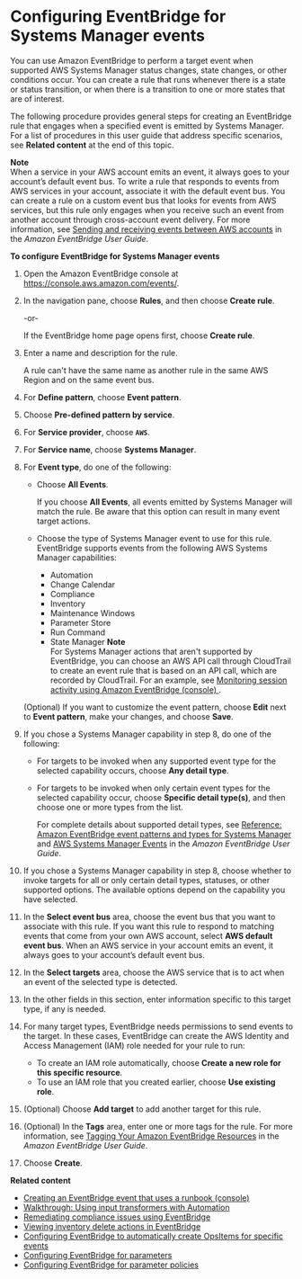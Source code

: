 # Configuring EventBridge for Systems Manager events<a name="monitoring-systems-manager-events"></a>

You can use Amazon EventBridge to perform a target event when supported AWS Systems Manager status changes, state changes, or other conditions occur\. You can create a rule that runs whenever there is a state or status transition, or when there is a transition to one or more states that are of interest\. 

The following procedure provides general steps for creating an EventBridge rule that engages when a specified event is emitted by Systems Manager\. For a list of procedures in this user guide that address specific scenarios, see **Related content** at the end of this topic\.

**Note**  
When a service in your AWS account emits an event, it always goes to your account’s default event bus\. To write a rule that responds to events from AWS services in your account, associate it with the default event bus\. You can create a rule on a custom event bus that looks for events from AWS services, but this rule only engages when you receive such an event from another account through cross\-account event delivery\. For more information, see [Sending and receiving events between AWS accounts](https://docs.aws.amazon.com/eventbridge/latest/userguide/eventbridge-cross-account-event-delivery.html) in the *Amazon EventBridge User Guide*\.

**To configure EventBridge for Systems Manager events**

1. Open the Amazon EventBridge console at [https://console\.aws\.amazon\.com/events/](https://console.aws.amazon.com/events/)\.

1. In the navigation pane, choose **Rules**, and then choose **Create rule**\.

   \-or\-

   If the EventBridge home page opens first, choose **Create rule**\.

1. Enter a name and description for the rule\.

   A rule can't have the same name as another rule in the same AWS Region and on the same event bus\.

1. For **Define pattern**, choose **Event pattern**\.

1. Choose **Pre\-defined pattern by service**\.

1. For **Service provider**, choose **`AWS`**\.

1. For **Service name**, choose **Systems Manager**\.

1. For **Event type**, do one of the following: 
   + Choose **All Events**\. 

     If you choose **All Events**, all events emitted by Systems Manager will match the rule\. Be aware that this option can result in many event target actions\.
   + Choose the type of Systems Manager event to use for this rule\. EventBridge supports events from the following AWS Systems Manager capabilities: 
     + Automation
     + Change Calendar
     + Compliance
     + Inventory
     + Maintenance Windows
     + Parameter Store
     + Run Command
     + State Manager
**Note**  
For Systems Manager actions that aren't supported by EventBridge, you can choose an AWS API call through CloudTrail to create an event rule that is based on an API call, which are recorded by CloudTrail\. For an example, see [Monitoring session activity using Amazon EventBridge \(console\) ](session-manager-auditing.md#session-manager-auditing-eventbridge-events)\. 

   \(Optional\) If you want to customize the event pattern, choose **Edit** next to **Event pattern**, make your changes, and choose **Save**\.

1. If you chose a Systems Manager capability in step 8, do one of the following:
   + For targets to be invoked when any supported event type for the selected capability occurs, choose **Any detail type**\.
   + For targets to be invoked when only certain event types for the selected capability occur, choose **Specific detail type\(s\)**, and then choose one or more types from the list\.

     For complete details about supported detail types, see [Reference: Amazon EventBridge event patterns and types for Systems Manager](reference-eventbridge-events.md) and [AWS Systems Manager Events](https://docs.aws.amazon.com/eventbridge/latest/userguide/event-types.html#ssm-event-types) in the *Amazon EventBridge User Guide*\.

1. If you chose a Systems Manager capability in step 8, choose whether to invoke targets for all or only certain detail types, statuses, or other supported options\. The available options depend on the capability you have selected\.

1. In the **Select event bus** area, choose the event bus that you want to associate with this rule\. If you want this rule to respond to matching events that come from your own AWS account, select **AWS default event bus**\. When an AWS service in your account emits an event, it always goes to your account’s default event bus\. 

1. In the **Select targets** area, choose the AWS service that is to act when an event of the selected type is detected\.

1. In the other fields in this section, enter information specific to this target type, if any is needed\. 

1. For many target types, EventBridge needs permissions to send events to the target\. In these cases, EventBridge can create the AWS Identity and Access Management \(IAM\) role needed for your rule to run: 
   + To create an IAM role automatically, choose **Create a new role for this specific resource**\.
   + To use an IAM role that you created earlier, choose **Use existing role**\.

1. \(Optional\) Choose **Add target** to add another target for this rule\.

1. \(Optional\) In the **Tags** area, enter one or more tags for the rule\. For more information, see [Tagging Your Amazon EventBridge Resources](https://docs.aws.amazon.com/eventbridge/latest/userguide/eventbridge-tagging.html) in the *Amazon EventBridge User Guide*\.

1. Choose **Create**\.

**Related content**
+ [Creating an EventBridge event that uses a runbook \(console\)](automation-cwe-target.md#automation-cwe-target-console)
+ [Walkthrough: Using input transformers with Automation](automation-transformers.md)
+ [Remediating compliance issues using EventBridge](sysman-compliance-fixing.md)
+ [Viewing inventory delete actions in EventBridge](sysman-inventory-custom.md#sysman-inventory-delete-cwe)
+ [Configuring EventBridge to automatically create OpsItems for specific events](OpsCenter-automatically-create-OpsItems-2.md)
+ [Configuring EventBridge for parameters](sysman-paramstore-cwe.md#cwe-parameter-changes)
+ [Configuring EventBridge for parameter policies](sysman-paramstore-cwe.md#cwe-parameter-policy-status)